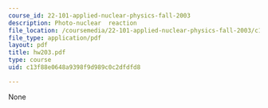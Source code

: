 ```yaml
---
course_id: 22-101-applied-nuclear-physics-fall-2003
description: Photo-nuclear  reaction
file_location: /coursemedia/22-101-applied-nuclear-physics-fall-2003/c13f88e0648a9398f9d989c0c2dfdfd8_hw203.pdf
file_type: application/pdf
layout: pdf
title: hw203.pdf
type: course
uid: c13f88e0648a9398f9d989c0c2dfdfd8

---
```

None
